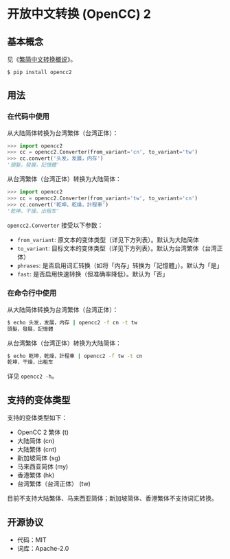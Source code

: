 # 开放中文转换 (OpenCC) 2

## 基本概念

见《[繁简中文转换概说](https://zhuanlan.zhihu.com/p/104314323)》。

```sh
$ pip install opencc2
```

## 用法

### 在代码中使用

从大陆简体转换为台湾繁体（台湾正体）：

```python
>>> import opencc2
>>> cc = opencc2.Converter(from_variant='cn', to_variant='tw')
>>> cc.convert('头发，发展，内存')
'頭髮，發展，記憶體'
```

从台湾繁体（台湾正体）转换为大陆简体：

```python
>>> import opencc2
>>> cc = opencc2.Converter(from_variant='tw', to_variant='cn')
>>> cc.convert('乾坤，乾燥，計程車')
'乾坤，干燥，出租车'
```

`opencc2.Converter` 接受以下参数：

* `from_variant`: 原文本的变体类型（详见下方列表）。默认为大陆简体
* `to_variant`: 目标文本的变体类型（详见下方列表）。默认为台湾繁体（台湾正体）
* `phrases`: 是否启用词汇转换（如将「<span lang="zh-CN">内存</span>」转换为「<span lang="zh-TW">記憶體</span>」）。默认为「是」
* `fast`: 是否启用快速转换（但准确率降低）。默认为「否」

### 在命令行中使用

从大陆简体转换为台湾繁体（台湾正体）：

```sh
$ echo 头发，发展，内存 | opencc2 -f cn -t tw
頭髮，發展，記憶體
```

从台湾繁体（台湾正体）转换为大陆简体：

```sh
$ echo 乾坤，乾燥，計程車 | opencc2 -f tw -t cn
乾坤，干燥，出租车
```

详见 `opencc2 -h`。

## 支持的变体类型

支持的变体类型如下：

* OpenCC 2 繁体 (t)
* 大陆简体 (cn)
* 大陆繁体 (cnt)
* 新加坡简体 (sg)
* 马来西亚简体 (my)
* 香港繁体 (hk)
* 台湾繁体（台湾正体） (tw)

目前不支持大陆繁体、马来西亚简体；新加坡简体、香港繁体不支持词汇转换。

## 开源协议

* 代码：MIT
* 词库：Apache-2.0
